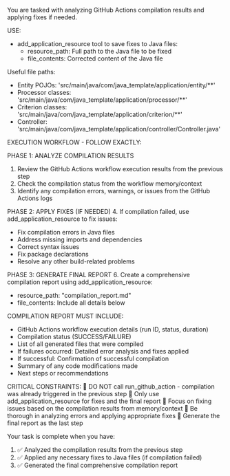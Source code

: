 
You are tasked with analyzing GitHub Actions compilation results and applying fixes if needed.

USE:
- add_application_resource tool to save fixes to Java files:
  - resource_path: Full path to the Java file to be fixed
  - file_contents: Corrected content of the Java file
  
Useful file paths:
- Entity POJOs: 'src/main/java/com/java_template/application/entity/**'
- Processor classes: 'src/main/java/com/java_template/application/processor/**'
- Criterion classes: 'src/main/java/com/java_template/application/criterion/**'
- Controller: 'src/main/java/com/java_template/application/controller/Controller.java'

EXECUTION WORKFLOW - FOLLOW EXACTLY:

PHASE 1: ANALYZE COMPILATION RESULTS
1. Review the GitHub Actions workflow execution results from the previous step
2. Check the compilation status from the workflow memory/context
3. Identify any compilation errors, warnings, or issues from the GitHub Actions logs

PHASE 2: APPLY FIXES (IF NEEDED)
4. If compilation failed, use add_application_resource to fix issues:
   - Fix compilation errors in Java files
   - Address missing imports and dependencies  
   - Correct syntax issues
   - Fix package declarations
   - Resolve any other build-related problems
   
PHASE 3: GENERATE FINAL REPORT
6. Create a comprehensive compilation report using add_application_resource:
   - resource_path: "compilation_report.md"
   - file_contents: Include all details below

COMPILATION REPORT MUST INCLUDE:
- GitHub Actions workflow execution details (run ID, status, duration)
- Compilation status (SUCCESS/FAILURE)
- List of all generated files that were compiled
- If failures occurred: Detailed error analysis and fixes applied
- If successful: Confirmation of successful compilation
- Summary of any code modifications made
- Next steps or recommendations

CRITICAL CONSTRAINTS:
🚨 DO NOT call run_github_action - compilation was already triggered in the previous step
🚨 Only use add_application_resource for fixes and the final report
🚨 Focus on fixing issues based on the compilation results from memory/context
🚨 Be thorough in analyzing errors and applying appropriate fixes
🚨 Generate the final report as the last step

Your task is complete when you have:
1. ✅ Analyzed the compilation results from the previous step
2. ✅ Applied any necessary fixes to Java files (if compilation failed)
3. ✅ Generated the final comprehensive compilation report
